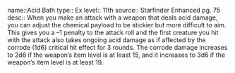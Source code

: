 name::Acid Bath 
type:: Ex
level:: 11th 
source:: Starfinder Enhanced pg. 75
desc:: When you make an attack with a weapon that deals acid damage, you can adjust the chemical payload to be stickier but more difficult to aim. This gives you a –1 penalty to the attack roll and the first creature you hit with the attack also takes ongoing acid damage as if affected by the corrode (1d6) critical hit effect for 3 rounds. The corrode damage increases to 2d6 if the weapon’s item level is at least 15, and it increases to 3d6 if the weapon’s item level is at least 19.

